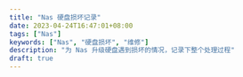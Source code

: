 ```yaml
---
title: "Nas 硬盘损坏记录"
date: 2023-04-24T16:47:01+08:00
tags: ["Nas"]
keywords: ["Nas", "硬盘损坏", "维修"]
description: "为 Nas 升级硬盘遇到损坏的情况，记录下整个处理过程"
draft: true
---
```

